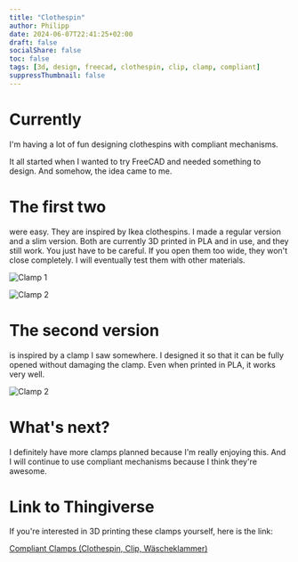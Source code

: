 ```yaml
---
title: "Clothespin"
author: Philipp
date: 2024-06-07T22:41:25+02:00
draft: false
socialShare: false
toc: false
tags: [3d, design, freecad, clothespin, clip, clamp, compliant]
suppressThumbnail: false
---
```


# Currently
I'm having a lot of fun designing clothespins with compliant mechanisms.

It all started when I wanted to try FreeCAD and needed something to design. And somehow, the idea came to me.

# The first two
were easy. They are inspired by Ikea clothespins. I made a regular version and a slim version. Both are currently 3D printed in PLA and in use, and they still work. You just have to be careful. If you open them too wide, they won't close completely. I will eventually test them with other materials.

![Clamp 1](/blog/3d/clothespin/clamp1.0.webp)

![Clamp 2](/blog/3d/clothespin/clamp1.01.webp)

# The second version
is inspired by a clamp I saw somewhere. I designed it so that it can be fully opened without damaging the clamp. Even when printed in PLA, it works very well.

![Clamp 2](/blog/3d/clothespin/clamp2.01.webp)

# What's next?
I definitely have more clamps planned because I'm really enjoying this. And I will continue to use compliant mechanisms because I think they're awesome.

# Link to Thingiverse
If you're interested in 3D printing these clamps yourself, here is the link:

[Compliant Clamps (Clothespin, Clip, Wäscheklammer)](https://www.thingiverse.com/thing:6630500)
